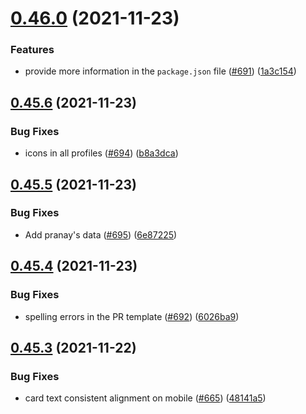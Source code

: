 # [0.46.0](https://github.com/EddieHubCommunity/LinkFree/compare/v0.45.6...v0.46.0) (2021-11-23)


### Features

* provide more information in the `package.json` file ([#691](https://github.com/EddieHubCommunity/LinkFree/issues/691)) ([1a3c154](https://github.com/EddieHubCommunity/LinkFree/commit/1a3c154b517bddb3ed413c124267638316c704f5))



## [0.45.6](https://github.com/EddieHubCommunity/LinkFree/compare/v0.45.5...v0.45.6) (2021-11-23)


### Bug Fixes

* icons in all profiles ([#694](https://github.com/EddieHubCommunity/LinkFree/issues/694)) ([b8a3dca](https://github.com/EddieHubCommunity/LinkFree/commit/b8a3dca928723f5b37824460611e28792704ce9a))



## [0.45.5](https://github.com/EddieHubCommunity/LinkFree/compare/v0.45.4...v0.45.5) (2021-11-23)


### Bug Fixes

* Add pranay's data ([#695](https://github.com/EddieHubCommunity/LinkFree/issues/695)) ([6e87225](https://github.com/EddieHubCommunity/LinkFree/commit/6e872251ff2fb1940ce401088e6ac44b7c564587))



## [0.45.4](https://github.com/EddieHubCommunity/LinkFree/compare/v0.45.3...v0.45.4) (2021-11-23)


### Bug Fixes

* spelling errors in the PR template ([#692](https://github.com/EddieHubCommunity/LinkFree/issues/692)) ([6026ba9](https://github.com/EddieHubCommunity/LinkFree/commit/6026ba946fda6bd58bb0cc56607ae193434497c6))



## [0.45.3](https://github.com/EddieHubCommunity/LinkFree/compare/v0.45.2...v0.45.3) (2021-11-22)


### Bug Fixes

* card text consistent alignment on mobile ([#665](https://github.com/EddieHubCommunity/LinkFree/issues/665)) ([48141a5](https://github.com/EddieHubCommunity/LinkFree/commit/48141a5bfa300fa70d026da5e579cc8f2bdc98c7))



